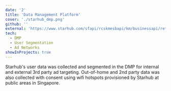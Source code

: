 ```yaml
---
date: '2'
title: 'Data Management Platform'
cover: './starhub_dmp.png'
github: ''
external: 'https://www.starhub.com/sfapi/rcskmesbapi/km/businessapi/retrieveKMAssets/file/StarHub_Advertising_solutions_Time1567755087071.pdf?contentID=dqyiz1hEzw4YsUUmGm7kI6&lang=en-GB&version=1.0&source=SHDotcom'
tech:
  - DMP
  - User Segmentation
  - Ad Networks
showInProjects: true
---
```


Starhub's user data was collected and segmented in the DMP for internal and external 3rd party ad targeting. Out-of-home and 2nd party data was also collected with consent using wifi hotspots provisioned by Starhub at public areas in Singapore.
